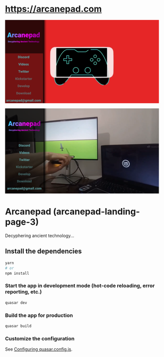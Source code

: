 # https://arcanepad.com

![Sample Image](https://github.com/imvenx/arcanepad-landing-page-3/blob/main/src/assets/images/screenshot1.png?raw=true)

![Sample Image](https://github.com/imvenx/arcanepad-landing-page-3/blob/main/src/assets/images/screenshot3.png?raw=true)

# Arcanepad (arcanepad-landing-page-3)

Decyphering ancient technology...

## Install the dependencies
```bash
yarn
# or
npm install
```

### Start the app in development mode (hot-code reloading, error reporting, etc.)
```bash
quasar dev
```


### Build the app for production
```bash
quasar build
```

### Customize the configuration
See [Configuring quasar.config.js](https://v2.quasar.dev/quasar-cli-vite/quasar-config-js).
